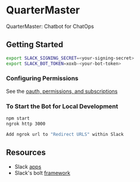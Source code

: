 # QuarterMaster

QuarterMaster: Chatbot for ChatOps

## Getting Started

```bash
export SLACK_SIGNING_SECRET=<your-signing-secret>
export SLACK_BOT_TOKEN=xoxb-<your-bot-token>
```

### Configuring Permissions

See the [oauth, permissions, and subscriptions](./docs/OAUTH_PERMISSIONS_SUBSCRIPTIONS.md)

### To Start the Bot for Local Development

```bash
npm start
ngrok http 3000

Add ngrok url to "Redirect URLS" within Slack
```

## Resources

- Slack [apps](https://api.slack.com/apps)
- Slack's bolt [framework](https://slack.dev/bolt-js/tutorial/getting-started)
